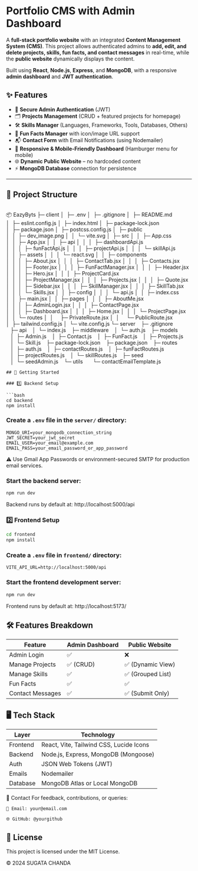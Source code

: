 # Portfolio CMS with Admin Dashboard

A **full-stack portfolio website** with an integrated **Content Management System (CMS)**. This project allows authenticated admins to **add, edit, and delete projects, skills, fun facts, and contact messages** in real-time, while the **public website** dynamically displays the content.

Built using **React**, **Node.js**, **Express**, and **MongoDB**, with a responsive **admin dashboard** and **JWT authentication**.

## ✨ Features

- 🔐 **Secure Admin Authentication** (JWT)
- 🗂️ **Projects Management** (CRUD + featured projects for homepage)
- 🛠️ **Skills Manager** (Languages, Frameworks, Tools, Databases, Others)
- 🎉 **Fun Facts Manager** with icon/image URL support
- 📬 **Contact Form** with Email Notifications (using Nodemailer)
- 📱 **Responsive & Mobile-Friendly Dashboard** (Hamburger menu for mobile)
- 🌐 **Dynamic Public Website** – no hardcoded content
- ⚡ **MongoDB Database** connection for persistence

---

## 📁 Project Structure

```

```

📦 EazyByts
├─ client
│  ├─ .env
│  ├─ .gitignore
│  ├─ README.md
│  ├─ eslint.config.js
│  ├─ index.html
│  ├─ package-lock.json
│  ├─ package.json
│  ├─ postcss.config.js
│  ├─ public
│  │  ├─ dev_image.png
│  │  └─ vite.svg
│  ├─ src
│  │  ├─ App.css
│  │  ├─ App.jsx
│  │  ├─ api
│  │  │  ├─ dashboardApi.js
│  │  │  ├─ funFactApi.js
│  │  │  ├─ projectApi.js
│  │  │  └─ skillApi.js
│  │  ├─ assets
│  │  │  └─ react.svg
│  │  ├─ components
│  │  │  ├─ About.jsx
│  │  │  ├─ ContactTab.jsx
│  │  │  ├─ Contacts.jsx
│  │  │  ├─ Footer.jsx
│  │  │  ├─ FunFactManager.jsx
│  │  │  ├─ Header.jsx
│  │  │  ├─ Hero.jsx
│  │  │  ├─ ProjectCard.jsx
│  │  │  ├─ ProjectManager.jsx
│  │  │  ├─ Projects.jsx
│  │  │  ├─ Quote.jsx
│  │  │  ├─ Sidebar.jsx
│  │  │  ├─ SkillManager.jsx
│  │  │  ├─ SkillTab.jsx
│  │  │  └─ Skills.jsx
│  │  ├─ config
│  │  │  └─ api.js
│  │  ├─ index.css
│  │  ├─ main.jsx
│  │  ├─ pages
│  │  │  ├─ AboutMe.jsx
│  │  │  ├─ AdminLogin.jsx
│  │  │  ├─ ContactPage.jsx
│  │  │  ├─ Dashboard.jsx
│  │  │  ├─ Home.jsx
│  │  │  └─ ProjectPage.jsx
│  │  └─ routes
│  │     ├─ PrivateRoute.jsx
│  │     └─ PublicRoute.jsx
│  ├─ tailwind.config.js
│  └─ vite.config.js
└─ server
   ├─ .gitignore
   ├─ api
   │  └─ index.js
   ├─ middleware
   │  └─ auth.js
   ├─ models
   │  ├─ Admin.js
   │  ├─ Contact.js
   │  ├─ FunFact.js
   │  ├─ Projects.js
   │  └─ Skill.js
   ├─ package-lock.json
   ├─ package.json
   ├─ routes
   │  ├─ auth.js
   │  ├─ contactRoutes.js
   │  ├─ funFactRoutes.js
   │  ├─ projectRoutes.js
   │  └─ skillRoutes.js
   ├─ seed
   │  └─ seedAdmin.js
   └─ utils
      └─ contactEmailTemplate.js

````
## 🚀 Getting Started

### 1️⃣ Backend Setup

```bash
cd backend
npm install
````

### Create a `.env` file in the `server/` directory:

```env
MONGO_URI=your_mongodb_connection_string
JWT_SECRET=your_jwt_secret
EMAIL_USER=your_email@example.com
EMAIL_PASS=your_email_password_or_app_password
```

⚠️ Use Gmail App Passwords or environment-secured SMTP for production email services.

### Start the backend server:

```bash
npm run dev
```

Backend runs by default at: http://localhost:5000/api

### 2️⃣ Frontend Setup

```bash
cd frontend
npm install
```

### Create a `.env` file in `frontend/` directory:

```env
VITE_API_URL=http://localhost:5000/api
```

### Start the frontend development server:

```bash
npm run dev
```

Frontend runs by default at: http://localhost:5173/

## 🛠 Features Breakdown

| Feature          | Admin Dashboard | Public Website    |
| ---------------- | --------------- | ----------------- |
| Admin Login      | ✅              | ❌                |
| Manage Projects  | ✅ (CRUD)       | ✅ (Dynamic View) |
| Manage Skills    | ✅              | ✅ (Grouped List) |
| Fun Facts        | ✅              | ✅                |
| Contact Messages | ✅              | ✅ (Submit Only)  |

## 🖥️ Tech Stack

| Layer    | Technology                              |
| -------- | --------------------------------------- |
| Frontend | React, Vite, Tailwind CSS, Lucide Icons |
| Backend  | Node.js, Express, MongoDB (Mongoose)    |
| Auth     | JSON Web Tokens (JWT)                   |
| Emails   | Nodemailer                              |
| Database | MongoDB Atlas or Local MongoDB          |

📧 Contact
For feedback, contributions, or queries:

    📧 Email: your@email.com

    🌐 GitHub: @yourgithub

## 📜 License

This project is licensed under the MIT License.

© 2024 SUGATA CHANDA
